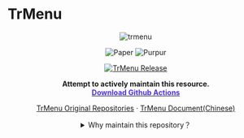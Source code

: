 # TrMenu

<div align="center">

![trmenu](https://www.spigotmc.org/data/resource_icons/83/83120.jpg?1613203706)



![Paper](https://cdn.jsdelivr.net/gh/intergrav/devins-badges/assets/compact/supported/paper_vector.svg)
![Purpur](https://cdn.jsdelivr.net/gh/intergrav/devins-badges/assets/compact/supported/purpur_vector.svg)

[![TrMenu Release](https://github.com/shuiqing2046/TrMenu-Rebirth/actions/workflows/build.yml/badge.svg)](https://github.com/shuiqing2046/TrMenu-Rebirth/actions/workflows/build.yml)
  <p align="center">
    <strong>Attempt to actively maintain this resource.</strong>
    <br />
    <a href="https://github.com/shuiqing2046/TrMenu-Rebirth/actions"><strong><span style="color:#4C33E5;">Download Github Actions</span></strong></a>
    <br />
  </p>
  <p align="center">
    <a href="https://github.com/TrPlugins/TrMenu">TrMenu Original Repositories</a>
    ·
    <a href="https://trmenu.trixey.cc">TrMenu Document(Chinese)</a>

  </p>

<details>
<summary>Why maintain this repository？</summary>

TrMenu was discontinued on March 25, 2023. 
Due to issues with the development of the new replacement plugin Invero, it returned in June 2023 but no longer actively maintains it.
I will attempt to proactively maintain this repository.

</details>

</div>